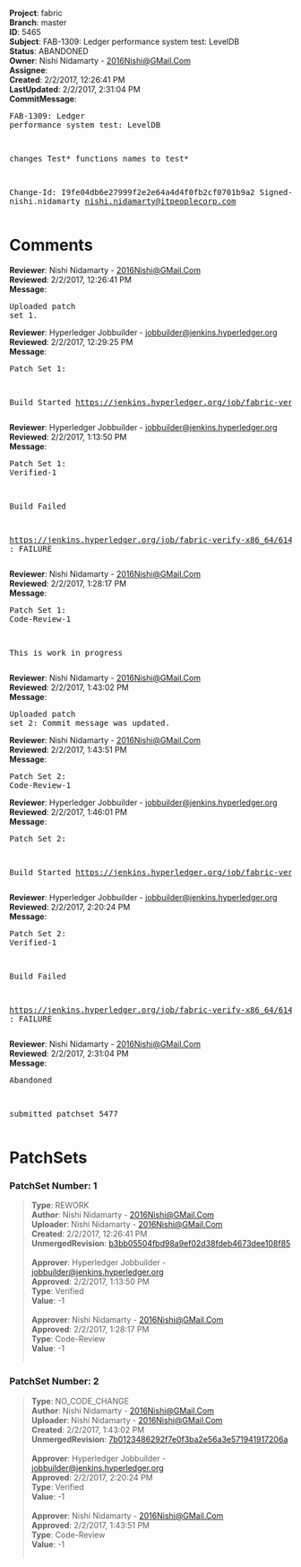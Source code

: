 <strong>Project</strong>: fabric<br><strong>Branch</strong>: master<br><strong>ID</strong>: 5465<br><strong>Subject</strong>: FAB-1309: Ledger performance system test: LevelDB<br><strong>Status</strong>: ABANDONED<br><strong>Owner</strong>: Nishi Nidamarty - 2016Nishi@GMail.Com<br><strong>Assignee</strong>:<br><strong>Created</strong>: 2/2/2017, 12:26:41 PM<br><strong>LastUpdated</strong>: 2/2/2017, 2:31:04 PM<br><strong>CommitMessage</strong>:<br><pre>FAB-1309: Ledger performance system test: LevelDB

changes Test* functions names to test*

Change-Id: I9fe04db6e27999f2e2e64a4d4f0fb2cf0701b9a2
Signed-off-by: nishi.nidamarty <nishi.nidamarty@itpeoplecorp.com>
</pre><h1>Comments</h1><strong>Reviewer</strong>: Nishi Nidamarty - 2016Nishi@GMail.Com<br><strong>Reviewed</strong>: 2/2/2017, 12:26:41 PM<br><strong>Message</strong>: <pre>Uploaded patch set 1.</pre><strong>Reviewer</strong>: Hyperledger Jobbuilder - jobbuilder@jenkins.hyperledger.org<br><strong>Reviewed</strong>: 2/2/2017, 12:29:25 PM<br><strong>Message</strong>: <pre>Patch Set 1:

Build Started https://jenkins.hyperledger.org/job/fabric-verify-x86_64/6147/</pre><strong>Reviewer</strong>: Hyperledger Jobbuilder - jobbuilder@jenkins.hyperledger.org<br><strong>Reviewed</strong>: 2/2/2017, 1:13:50 PM<br><strong>Message</strong>: <pre>Patch Set 1: Verified-1

Build Failed 

https://jenkins.hyperledger.org/job/fabric-verify-x86_64/6147/ : FAILURE</pre><strong>Reviewer</strong>: Nishi Nidamarty - 2016Nishi@GMail.Com<br><strong>Reviewed</strong>: 2/2/2017, 1:28:17 PM<br><strong>Message</strong>: <pre>Patch Set 1: Code-Review-1

This is work in progress</pre><strong>Reviewer</strong>: Nishi Nidamarty - 2016Nishi@GMail.Com<br><strong>Reviewed</strong>: 2/2/2017, 1:43:02 PM<br><strong>Message</strong>: <pre>Uploaded patch set 2: Commit message was updated.</pre><strong>Reviewer</strong>: Nishi Nidamarty - 2016Nishi@GMail.Com<br><strong>Reviewed</strong>: 2/2/2017, 1:43:51 PM<br><strong>Message</strong>: <pre>Patch Set 2: Code-Review-1</pre><strong>Reviewer</strong>: Hyperledger Jobbuilder - jobbuilder@jenkins.hyperledger.org<br><strong>Reviewed</strong>: 2/2/2017, 1:46:01 PM<br><strong>Message</strong>: <pre>Patch Set 2:

Build Started https://jenkins.hyperledger.org/job/fabric-verify-x86_64/6149/</pre><strong>Reviewer</strong>: Hyperledger Jobbuilder - jobbuilder@jenkins.hyperledger.org<br><strong>Reviewed</strong>: 2/2/2017, 2:20:24 PM<br><strong>Message</strong>: <pre>Patch Set 2: Verified-1

Build Failed 

https://jenkins.hyperledger.org/job/fabric-verify-x86_64/6149/ : FAILURE</pre><strong>Reviewer</strong>: Nishi Nidamarty - 2016Nishi@GMail.Com<br><strong>Reviewed</strong>: 2/2/2017, 2:31:04 PM<br><strong>Message</strong>: <pre>Abandoned

submitted patchset 5477</pre><h1>PatchSets</h1><h3>PatchSet Number: 1</h3><blockquote><strong>Type</strong>: REWORK<br><strong>Author</strong>: Nishi Nidamarty - 2016Nishi@GMail.Com<br><strong>Uploader</strong>: Nishi Nidamarty - 2016Nishi@GMail.Com<br><strong>Created</strong>: 2/2/2017, 12:26:41 PM<br><strong>UnmergedRevision</strong>: [b3bb05504fbd98a9ef02d38fdeb4673dee108f85](https://github.com/hyperledger-gerrit-archive/fabric/commit/b3bb05504fbd98a9ef02d38fdeb4673dee108f85)<br><br><strong>Approver</strong>: Hyperledger Jobbuilder - jobbuilder@jenkins.hyperledger.org<br><strong>Approved</strong>: 2/2/2017, 1:13:50 PM<br><strong>Type</strong>: Verified<br><strong>Value</strong>: -1<br><br><strong>Approver</strong>: Nishi Nidamarty - 2016Nishi@GMail.Com<br><strong>Approved</strong>: 2/2/2017, 1:28:17 PM<br><strong>Type</strong>: Code-Review<br><strong>Value</strong>: -1<br><br></blockquote><h3>PatchSet Number: 2</h3><blockquote><strong>Type</strong>: NO_CODE_CHANGE<br><strong>Author</strong>: Nishi Nidamarty - 2016Nishi@GMail.Com<br><strong>Uploader</strong>: Nishi Nidamarty - 2016Nishi@GMail.Com<br><strong>Created</strong>: 2/2/2017, 1:43:02 PM<br><strong>UnmergedRevision</strong>: [7b0123486292f7e0f3ba2e56a3e571941917206a](https://github.com/hyperledger-gerrit-archive/fabric/commit/7b0123486292f7e0f3ba2e56a3e571941917206a)<br><br><strong>Approver</strong>: Hyperledger Jobbuilder - jobbuilder@jenkins.hyperledger.org<br><strong>Approved</strong>: 2/2/2017, 2:20:24 PM<br><strong>Type</strong>: Verified<br><strong>Value</strong>: -1<br><br><strong>Approver</strong>: Nishi Nidamarty - 2016Nishi@GMail.Com<br><strong>Approved</strong>: 2/2/2017, 1:43:51 PM<br><strong>Type</strong>: Code-Review<br><strong>Value</strong>: -1<br><br></blockquote>